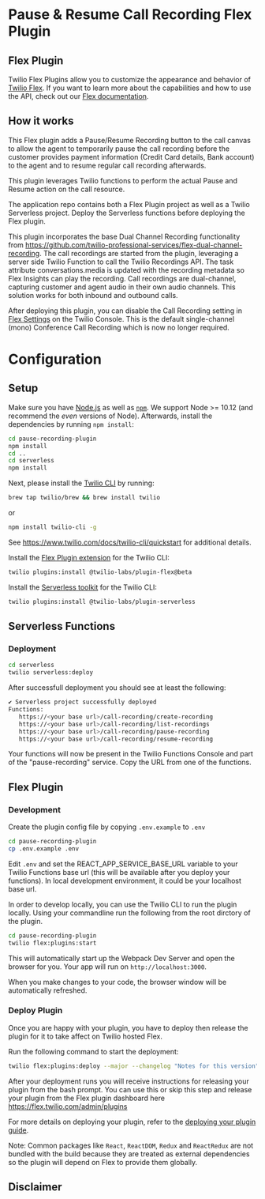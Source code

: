 # Pause & Resume Call Recording Flex Plugin

## Flex Plugin

Twilio Flex Plugins allow you to customize the appearance and behavior of [Twilio Flex](https://www.twilio.com/flex). If you want to learn more about the capabilities and how to use the API, check out our [Flex documentation](https://www.twilio.com/docs/flex).

## How it works
This Flex plugin adds a Pause/Resume Recording button to the call canvas to allow the agent to temporarily pause the call recording before the customer provides payment information (Credit Card details, Bank account) to the agent and to resume regular call recording afterwards. 

This plugin leverages Twilio functions to perform the actual Pause and Resume action on the call resource.

The application repo contains both a Flex Plugin project as well as a Twilio Serverless project.  Deploy the Serverless functions before deploying the Flex plugin.

This plugin incorporates the base Dual Channel Recording functionality from https://github.com/twilio-professional-services/flex-dual-channel-recording.
The call recordings are started from the plugin, leveraging a server side Twilio Function to call the Twilio Recordings API. The task attribute conversations.media is updated with the recording metadata so Flex Insights can play the recording.  Call recordings are dual-channel, capturing customer and agent audio in their own audio channels. This solution works for both inbound and outbound calls.

After deploying this plugin, you can disable the Call Recording setting in [Flex Settings](https://www.twilio.com/console/flex/settings) on the Twilio Console.  This is the default single-channel (mono) Conference Call Recording which is now no longer required.


# Configuration

## Setup

Make sure you have [Node.js](https://nodejs.org) as well as [`npm`](https://npmjs.com). We support Node >= 10.12 (and recommend the _even_ versions of Node). Afterwards, install the dependencies by running `npm install`:

```bash
cd pause-recording-plugin
npm install
cd ..
cd serverless
npm install
```

Next, please install the [Twilio CLI](https://www.twilio.com/docs/twilio-cli/quickstart) by running:

```bash
brew tap twilio/brew && brew install twilio
```
or
```bash
npm install twilio-cli -g
```
See https://www.twilio.com/docs/twilio-cli/quickstart for additional details.

Install the [Flex Plugin extension](https://github.com/twilio-labs/plugin-flex/tree/v1-beta) for the Twilio CLI:

```bash
twilio plugins:install @twilio-labs/plugin-flex@beta
```

Install the [Serverless toolkit](https://www.twilio.com/docs/labs/serverless-toolkit) for the Twilio CLI:

```bash
twilio plugins:install @twilio-labs/plugin-serverless
```

## Serverless Functions

### Deployment

```bash
cd serverless
twilio serverless:deploy
```
After successfull deployment you should see at least the following:
```bash
✔ Serverless project successfully deployed
Functions:
   https://<your base url>/call-recording/create-recording
   https://<your base url>/call-recording/list-recordings
   https://<your base url>/call-recording/pause-recording
   https://<your base url>/call-recording/resume-recording
```

Your functions will now be present in the Twilio Functions Console and part of the "pause-recording" service. Copy the URL from one of the functions. 

## Flex Plugin

### Development

Create the plugin config file by copying `.env.example` to `.env` 

```bash
cd pause-recording-plugin
cp .env.example .env
```

Edit `.env` and set the REACT_APP_SERVICE_BASE_URL variable to your Twilio Functions base url (this will be available after you deploy your functions). In local development environment, it could be your localhost base url.

In order to develop locally, you can use the Twilio CLI to run the plugin locally. Using your commandline run the following from the root dirctory of the plugin.

```bash
cd pause-recording-plugin
twilio flex:plugins:start
```

This will automatically start up the Webpack Dev Server and open the browser for you. Your app will run on `http://localhost:3000`.

When you make changes to your code, the browser window will be automatically refreshed.


### Deploy Plugin

Once you are happy with your plugin, you have to deploy then release the plugin for it to take affect on Twilio hosted Flex.

Run the following command to start the deployment:

```bash
twilio flex:plugins:deploy --major --changelog "Notes for this version" --description "Functionality of the plugin"
```

After your deployment runs you will receive instructions for releasing your plugin from the bash prompt. You can use this or skip this step and release your plugin from the Flex plugin dashboard here https://flex.twilio.com/admin/plugins

For more details on deploying your plugin, refer to the [deploying your plugin guide](https://www.twilio.com/docs/flex/plugins#deploying-your-plugin).

Note: Common packages like `React`, `ReactDOM`, `Redux` and `ReactRedux` are not bundled with the build because they are treated as external dependencies so the plugin will depend on Flex to provide them globally.


## Disclaimer